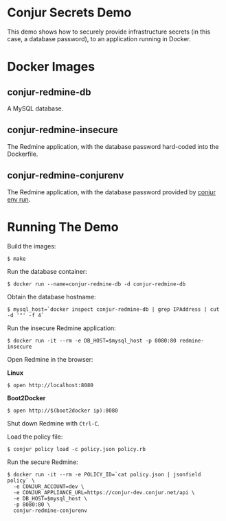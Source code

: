 # Conjur Secrets Demo

This demo shows how to securely provide infrastructure secrets (in this case, a database password), 
to an application running in Docker. 

# Docker Images

## conjur-redmine-db

A MySQL database. 

## conjur-redmine-insecure

The Redmine application, with the database password hard-coded into the Dockerfile.

## conjur-redmine-conjurenv

The Redmine application, with the database password provided by [conjur env run](http://developer.conjur.net/reference/tools/conjurenv/run.html).

# Running The Demo

Build the images:

    $ make

Run the database container:

    $ docker run --name=conjur-redmine-db -d conjur-redmine-db

Obtain the database hostname:

    $ mysql_host=`docker inspect conjur-redmine-db | grep IPAddress | cut -d '"' -f 4`

Run the insecure Redmine application:

    $ docker run -it --rm -e DB_HOST=$mysql_host -p 8080:80 redmine-insecure
    
Open Redmine in the browser:

**Linux**

    $ open http://localhost:8080

**Boot2Docker**

    $ open http://$(boot2docker ip):8080

Shut down Redmine with `Ctrl-C`.

Load the policy file:

    $ conjur policy load -c policy.json policy.rb

Run the secure Redmine:

    $ docker run -it --rm -e POLICY_ID=`cat policy.json | jsonfield policy` \
      -e CONJUR_ACCOUNT=dev \
      -e CONJUR_APPLIANCE_URL=https://conjur-dev.conjur.net/api \
      -e DB_HOST=$mysql_host \
      -p 8080:80 \
      conjur-redmine-conjurenv
